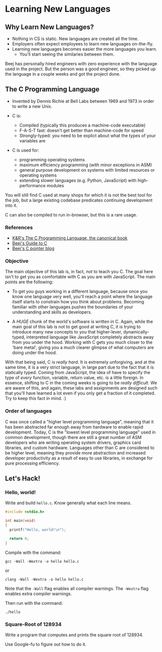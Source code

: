 # Learning New Languages

## Why Learn New Languages?

- Nothing in CS is static. New languages are created all the time.
- Employers often expect employees to learn new languages on-the-fly.
- Learning new languages becomes easier the more languages you learn.
  - You'll start seeing the similaries between them.

Beej has personally hired engineers with zero experience with the language used
in the project. But the person was a good engineer, so they picked up the
language in a couple weeks and got the project done.

## The C Programming Language

- Invented by Dennis Richie at Bell Labs between 1969 and 1973 in order to write
  a new Unix.

- C is:

  - Compiled (typically this produces a machine-code executable)
  - F-A-S-T fast: doesn't get better than machine-code for speed
  - Strongly-typed: you need to be explict about what the types of your
    variables are

- C is used for:
  - programming operating systems
  - maximum efficiency programming (with minor exceptions in ASM)
  - general purpose development on systems with limited resources or operating systems
  - extending slower languages (e.g. Python, JavaScript) with high-performance modules

You will still find C used at many shops for which it is not the best tool for
the job, but a large existing codebase predicates continuing development into
it.

C can also be compiled to run in-browser, but this is a rare usage.

### References

- [K&R's The C Programming Language, the canonical book](https://en.wikipedia.org/wiki/The_C_Programming_Language)
- [Beej's Guide to C](http://beej.us/guide/bgc/)
- [Beej's C pointer blog](http://beej.us/blog/data/c-pointers/)

### Objective

The main objective of this lab is, in fact, _not_ to teach you C. The goal here
isn't to get you as comfortable with C as you are with JavaScript. The main
points are the following:

- To get you guys working in a different language, because once you know one
  language very well, you'll reach a point where the language itself starts to
  constrain how you think about problems. Becoming familiar with other languages
  pushes the boundaries of your understanding and skills as developers.

- A _HUGE_ chunk of the world's software is written in C. Again, while the main
  goal of this lab is not to get good at writing C, it is trying to introduce
  many new concepts to you that higher-lever, dynamically-typed, interpreted
  language like JavaScript completely abstracts away from you under the hood.
  Working with C gets you much closer to the 'bare metal', giving you a much
  clearer glimpse of what computers are doing under the hood.

With that being said, C is _really hard_. It is extremely unforgiving, and at
the same time, it is a very strict language, in large part due to the fact that
it is statically typed. Coming from JavaScript, the idea of have to specify the
type of _every_ function, variable, return value, etc. is a little foreign. In
essence, shifting to C in the coming weeks is going to be _really difficult_. We
are aware of this, and again, these labs and assignments are designed such that
you'll have learned a lot even if you only get a fraction of it completed. Try
to keep this fact in mind. :)

### Order of languages

C was once called a "higher level programming language", meaning that it has
been abstracted far enough away from hardware to enable rapid development.
Today, C is the "lowest level programming language" used in common development,
though there are still a great number of ASM developers who are writing
operating system drivers, graphics card libraries, and custom hardware.
Languages other than C are considered to be higher level, meaning they provide
more abstraction and increased developer productivity as a result of easy to use
libraries, in exchange for pure processing efficiency.

## Let's Hack!

### Hello, world!

Write and build `hello.c`. Know generally what each line means.

```c
#include <stdio.h>

int main(void)
{
  printf("Hello, world!\n");

  return 0;
}
```

Compile with the command:

`gcc -Wall -Wextra -o hello hello.c`

or

`clang -Wall -Wextra -o hello hello.c`

Note that the `-Wall` flag enables all compiler warnings. The `-Wextra` flag enables extra compiler warnings.

Then run with the command:

`./hello`

### Square-Root of 128934

Write a program that computes and prints the square root of 128934.

Use Google-fu to figure out how to do it.
